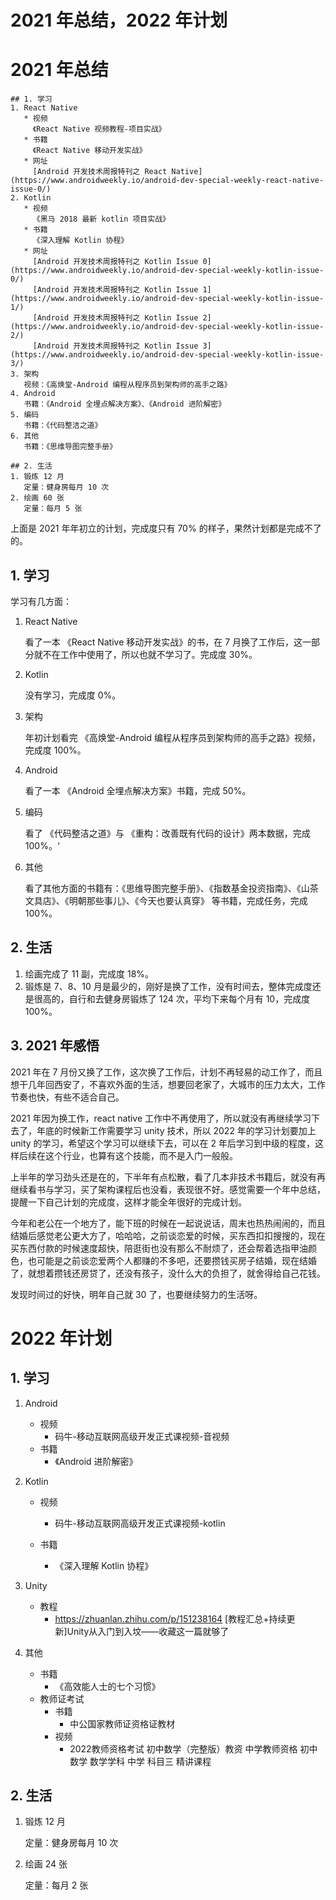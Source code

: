 # 2021 年总结，2022 年计划

# 2021 年总结

```
## 1. 学习
1. React Native
   * 视频
     《React Native 视频教程-项目实战》
   * 书籍
     《React Native 移动开发实战》
   * 网址
     [Android 开发技术周报特刊之 React Native](https://www.androidweekly.io/android-dev-special-weekly-react-native-issue-0/)
2. Kotlin
   * 视频
     《黑马 2018 最新 kotlin 项目实战》
   * 书籍
     《深入理解 Kotlin 协程》
   * 网址
     [Android 开发技术周报特刊之 Kotlin Issue 0](https://www.androidweekly.io/android-dev-special-weekly-kotlin-issue-0/)
     [Android 开发技术周报特刊之 Kotlin Issue 1](https://www.androidweekly.io/android-dev-special-weekly-kotlin-issue-1/)
     [Android 开发技术周报特刊之 Kotlin Issue 2](https://www.androidweekly.io/android-dev-special-weekly-kotlin-issue-2/)
     [Android 开发技术周报特刊之 Kotlin Issue 3](https://www.androidweekly.io/android-dev-special-weekly-kotlin-issue-3/)
3. 架构 
   视频：《高焕堂-Android 编程从程序员到架构师的高手之路》
4. Android
   书籍：《Android 全埋点解决方案》、《Android 进阶解密》
5. 编码
   书籍：《代码整洁之道》
6. 其他
   书籍：《思维导图完整手册》

## 2. 生活
1. 锻炼 12 月
   定量：健身房每月 10 次
2. 绘画 60 张
   定量：每月 5 张
```

上面是 2021 年年初立的计划，完成度只有 70% 的样子，果然计划都是完成不了的。

## 1. 学习

学习有几方面：

1. React Native

   看了一本 《React Native 移动开发实战》的书，在 7 月换了工作后，这一部分就不在工作中使用了，所以也就不学习了。完成度 30%。

2. Kotlin

   没有学习，完成度 0%。

3. 架构

   年初计划看完 《高焕堂-Android 编程从程序员到架构师的高手之路》视频，完成度 100%。

4. Android

   看了一本 《Android 全埋点解决方案》书籍，完成 50%。

5. 编码

   看了 《代码整洁之道》与 《重构：改善既有代码的设计》两本数据，完成 100%。‘

6. 其他

   看了其他方面的书籍有：《思维导图完整手册》、《指数基金投资指南》、《山茶文具店》、《明朝那些事儿》、《今天也要认真穿》 等书籍，完成任务，完成 100%。

## 2. 生活

1. 绘画完成了 11 副，完成度 18%。
2. 锻炼是 7、8、10 月是最少的，刚好是换了工作，没有时间去，整体完成度还是很高的，自行和去健身房锻炼了 124 次，平均下来每个月有 10，完成度 100%。

## 3. 2021 年感悟

2021 年在 7 月份又换了工作，这次换了工作后，计划不再轻易的动工作了，而且想干几年回西安了，不喜欢外面的生活，想要回老家了，大城市的压力太大，工作节奏也快，有些不适合自己。

2021 年因为换工作，react native 工作中不再使用了，所以就没有再继续学习下去了，年底的时候新工作需要学习 unity 技术，所以 2022 年的学习计划要加上 unity 的学习，希望这个学习可以继续下去，可以在 2 年后学习到中级的程度，这样后续在这个行业，也算有这个技能，而不是入门一般般。

上半年的学习劲头还是在的，下半年有点松散，看了几本非技术书籍后，就没有再继续看书与学习，买了架构课程后也没看，表现很不好。感觉需要一个年中总结，提醒一下自己计划的完成度，这样才能全年很好的完成计划。

今年和老公在一个地方了，能下班的时候在一起说说话，周末也热热闹闹的，而且结婚后感觉老公更大方了，哈哈哈，之前谈恋爱的时候，买东西扣扣搜搜的，现在买东西付款的时候速度超快，陪逛街也没有那么不耐烦了，还会帮着选指甲油颜色，也可能是之前谈恋爱两个人都赚的不多吧，还要攒钱买房子结婚，现在结婚了，就想着攒钱还房贷了，还没有孩子，没什么大的负担了，就舍得给自己花钱。

发现时间过的好快，明年自己就 30 了，也要继续努力的生活呀。

# 2022 年计划

## 1. 学习

1. Android
   * 视频
     * 码牛-移动互联网高级开发正式课视频-音视频
   * 书籍
     * 《Android 进阶解密》
2. Kotlin

   * 视频

     * 码牛-移动互联网高级开发正式课视频-kotlin

   * 书籍

     * 《深入理解 Kotlin 协程》

3. Unity 
   * 教程
     * https://zhuanlan.zhihu.com/p/151238164 [教程汇总+持续更新]Unity从入门到入坟——收藏这一篇就够了
4. 其他
   * 书籍
     * 《高效能人士的七个习惯》
   * 教师证考试
     * 书籍
       * 中公国家教师证资格证教材
     * 视频
       * 2022教师资格考试 初中数学（完整版）教资 中学教师资格 初中数学 数学学科 中学 科目三 精讲课程

## 2. 生活

1. 锻炼 12 月

   定量：健身房每月 10 次

2. 绘画 24 张

   定量：每月 2 张

